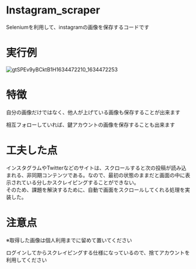 # Instagram_scraper

Seleniumを利用して、instagramの画像を保存するコードです

# 実行例
![gtSPEv9yBCktB1H1634472210_1634472253](https://user-images.githubusercontent.com/40497724/137626623-6cbaa484-603b-464a-b0a3-84aeb4d65634.png)




# 特徴
自分の画像だけではなく、他人が上げている画像も保存することが出来ます    

相互フォローしていれば、鍵アカウントの画像を保存することも出来ます

# 工夫した点
インスタグラムやTwitterなどのサイトは、スクロールすると次の投稿が読み込まれる、非同期コンテンツである。なので、最初の状態のままだと画面の中に表示されている分しかスクレイピングすることができない。  
そのため、課題を解決するために、自動で画面をスクロールしてくれる処理を実装した。


# 注意点
※取得した画像は個人利用までに留めて置いてください    

ログインしてからスクレイピングする仕様になっているので、捨てアカウントを利用してください

